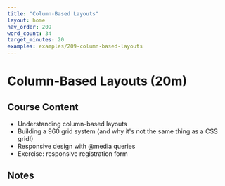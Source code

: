 ```yaml
---
title: "Column-Based Layouts"
layout: home
nav_order: 209
word_count: 34
target_minutes: 20
examples: examples/209-column-based-layouts
---
```

# Column-Based Layouts (20m)

## Course Content

- Understanding column-based layouts
- Building a 960 grid system (and why it's not the same thing as a CSS grid!)
- Responsive design with @media queries
- Exercise: responsive registration form

## Notes













